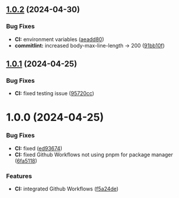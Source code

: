 ## [1.0.2](https://github.com/BigBoyLeft/OrderEase/compare/v1.0.1...v1.0.2) (2024-04-30)


### Bug Fixes

* **CI:** environment variables ([aeadd80](https://github.com/BigBoyLeft/OrderEase/commit/aeadd8052208c104c1e1b8148b8211927808aa20))
* **commitlint:** increased body-max-line-length -> 200 ([91bb10f](https://github.com/BigBoyLeft/OrderEase/commit/91bb10f087cafb6137b9af8f6ab2f2ed7c247883))

## [1.0.1](https://github.com/BigBoyLeft/OrderEase/compare/v1.0.0...v1.0.1) (2024-04-25)


### Bug Fixes

* **CI:** fixed testing issue ([95720cc](https://github.com/BigBoyLeft/OrderEase/commit/95720cca35d99228ce35ec7fa4cf9724b48fac66))

# 1.0.0 (2024-04-25)


### Bug Fixes

* **CI:** fixed ([ed93674](https://github.com/BigBoyLeft/OrderEase/commit/ed936741b243c63cc65fe5e8f470fee928e056f3))
* **CI:** fixed Github Workflows not using pnpm for package manager ([6fa5118](https://github.com/BigBoyLeft/OrderEase/commit/6fa511869de76513e1dae32f422c00768c48336c))


### Features

* **CI:** integrated Github Workflows ([f5a24de](https://github.com/BigBoyLeft/OrderEase/commit/f5a24deb20a2d0aba7bf35cca12e29a2f12d07a4))
